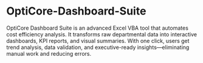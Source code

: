 # OptiCore-Dashboard-Suite
OptiCore Dashboard Suite is an advanced Excel VBA tool that automates cost efficiency analysis. It transforms raw departmental data into interactive dashboards, KPI reports, and visual summaries. With one click, users get trend analysis, data validation, and executive-ready insights—eliminating manual work and reducing errors.
